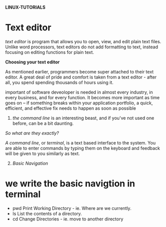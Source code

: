 
**LINUX-TUTORIALS**

# Text editor 
 
*text editor* is program that allows you to open, view, and edit plain text files. Unlike word processors, text editors do not add formatting to text, instead focusing on editing functions for plain text.

**Choosing your text editor**

As mentioned earlier, programmers become super attached to their text editor. A great deal of pride and comfort is taken from a text editor - after all, you spend spending thousands of hours using it.

important of software deveoloper is needed in almost every industry, in every business, and for every function. It becomes more important as time goes on – if something breaks within your application portfolio, a quick, efficient, and effective fix needs to happen as soon as possible

1. *the command line*
is an interesting beast, and if you've not used one before, can be a bit daunting.

*So what are they exactly?*

*A command line*, or *terminal*, is a text based interface to the system. 
You are able to enter commands by typing them on the keyboard and feedback will be given to you similarly as text.

2. *Basic Navigation* 


# we write the basic navigtion in terminal
 * pwd
Print Working Directory - ie. Where are we currently.
* ls
List the contents of a directory.
* cd
Change Directories - ie. move to another directory

